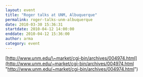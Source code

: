 ```yaml
---
layout: event
title: "Roger talks at UNM, Albuquerque"
permalink: roger-talks-unm-albuquerque
date: 2010-03-30 15:36:31
startdate: 2010-04-12 14:00:00
enddate: 2010-04-12 15:36:00
author: arma
category: event
---
```


[http://www.unm.edu/\~market/cgi-bin/archives/004974.html](http://www.unm.edu/~market/cgi-bin/archives/004974.html "http://www.unm.edu/~market/cgi-bin/archives/004974.html")
